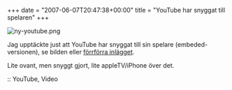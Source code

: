 +++
date = "2007-06-07T20:47:38+00:00"
title = "YouTube har snyggat till spelaren"
+++

<div class="left">
  <img src='/images/2007/06/ny-youtube.png' alt='ny-youtube.png' />
</div>

Jag upptäckte just att YouTube har snyggat till sin spelare (embeded-versionen), se bilden eller [förrförra inlägget][1].

Lite ovant, men snyggt gjort, lite appleTV/iPhone över det.

:: YouTube, Video

<small></small>

 [1]: http://junkpile.se/~s/wp/2007/06/en-liten-overraskning-i-hissen/
